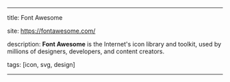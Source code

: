 
---

title: Font Awesome

site: https://fontawesome.com/

description: **Font Awesome** is the Internet's icon library and toolkit, used by millions of designers, developers, and content creators.

tags: [icon, svg, design]

---
